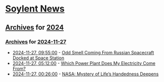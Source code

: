 # [Soylent News](../../../README.md)

## [Archives](../../index.md) for [2024](../index.md)

### [Archives](../../index.md) for [2024-11-27](index.md)

* [2024-11-27, 09:55:00](https://soylentnews.org/article.pl?sid=24/11/26/1226204&from=rss) - [Odd Smell Coming From Russian Spacecraft Docked at Space Station](https://soylentnews.org/article.pl?sid=24/11/26/1226204&from=rss)
* [2024-11-27, 05:12:00](https://soylentnews.org/article.pl?sid=24/11/26/1223216&from=rss) - [Which Power Plant Does My Electricity Come From?](https://soylentnews.org/article.pl?sid=24/11/26/1223216&from=rss)
* [2024-11-27, 00:26:00](https://soylentnews.org/article.pl?sid=24/11/26/1218207&from=rss) - [NASA: Mystery of Life’s Handedness Deepens](https://soylentnews.org/article.pl?sid=24/11/26/1218207&from=rss)
